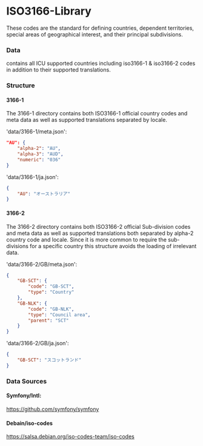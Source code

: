 # ISO3166-Library
These codes are the standard for defining countries, dependent territories, special areas of geographical interest, and their principal subdivisions.

### Data
contains all ICU supported countries including iso3166-1 & iso3166-2 codes in addition to their supported translations.

### Structure
#### 3166-1
The 3166-1 directory contains both ISO3166-1 official country codes and meta data as well as supported translations separated by locale.

'data/3166-1/meta.json':
```json
"AU": {
    "alpha-2": "AU",
    "alpha-3": "AUD",
    "numeric": "036"
}
```

'data/3166-1/ja.json':
```json
{
    "AU": "オーストラリア"
}
```

#### 3166-2
The 3166-2 directory contains both ISO3166-2 official Sub-division codes and meta data as well as supported translations both separated by alpha-2 country code and locale. Since it is more common to require the sub-divisions for a specific country this structure avoids the loading of irrelevant data.

'data/3166-2/GB/meta.json':
```json
{
    "GB-SCT": {
        "code": "GB-SCT",
        "type": "Country"
    },
    "GB-NLK": {
        "code": "GB-NLK",
        "type": "Council area",
        "parent": "SCT"
    }
}
```

'data/3166-2/GB/ja.json':
```json
{
    "GB-SCT": "スコットランド"
}
```

### Data Sources
#### Symfony/Intl:
https://github.com/symfony/symfony
#### Debain/iso-codes
https://salsa.debian.org/iso-codes-team/iso-codes


